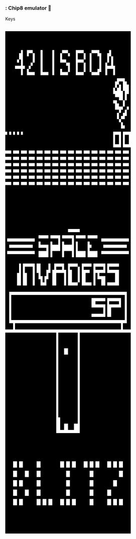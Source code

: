 ### : Chip8 emulator 👀 <br>
Keys 
<div id="raw" align="center">

<div>

<br />
<img align="left" alt="GIF" src="https://github.com/akadjoker/chip8/blob/main/42.gif?raw=true" width="400" height="320" />
<br />

<br />
<img align="left" alt="GIF" src="https://github.com/akadjoker/chip8/blob/main/pong.gif?raw=true" width="400" height="320" />
<br />

<br />
<img align="left" alt="GIF" src="https://github.com/akadjoker/chip8/blob/main/space.gif?raw=true" width="400" height="320" />
<br />

<br />
<img align="left" alt="GIF" src="https://github.com/akadjoker/chip8/blob/main/tetris.gif?raw=true" width="400" height="320" />
<br />

<br />
<img align="left" alt="GIF" src="https://github.com/akadjoker/chip8/blob/main/blitz.gif?raw=true" width="400" height="320" />
<br />

</div>

</div>

